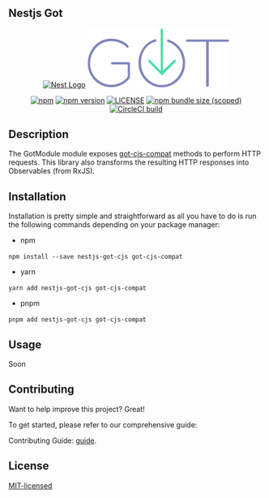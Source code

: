 ## Nestjs Got

<p align="center">
  <a href="http://nestjs.com/" target="_blank"><img src="https://nestjs.com/img/logo-small.svg" width="120" alt="Nest Logo" /></a>
  <a href="https://www.npmjs.com/package/got" target="_blank"><img src="https://raw.githubusercontent.com/sindresorhus/got/HEAD/media/logo.svg" width="280" alt="Got Logo" /></a>
</p>

<p align='center'>
    <a href="https://www.npmjs.com/package/nestjs-got-cjs" target='_blank'><img alt="npm" src="https://img.shields.io/npm/dw/nestjs-got-cjs" alt="NPM Downloads"></a>
    <a href="https://www.npmjs.com/package/nestjs-got-cjs" target="_blank" rel="noopener noreferrer"><img alt="npm version" src="https://img.shields.io/npm/v/nestjs-got-cjs?label=NPM&logo=NPM&color=%23BB3433"></a>
    <a href="https://www.npmjs.com/package/nestjs-got-cjs" target="_blank" rel="noopener noreferrer"><img alt="LICENSE" src="https://img.shields.io/npm/l/nestjs-got-cjs"></a>
    <a href="https://www.npmjs.com/package/nestjs-got-cjs" target="_blank" rel="noopener noreferrer"><img alt="npm bundle size (scoped)" src="https://img.shields.io/bundlephobia/min/nestjs-got-cjs?color=#4CC61E"></a>
    <a href="https://github.com/sevteen/nestjs-got-cjs/actions/workflows/release.yml" target="_blank" rel="noopener noreferrer"><img alt="CircleCI build" src="https://img.shields.io/github/actions/workflow/status/sevteen/nestjs-got-cjs/release.yml"></a>
</p>

## Description

The GotModule module exposes [got-cjs-compat](https://www.npmjs.com/package/got-cjs-compat) methods to perform HTTP requests. This library also transforms the resulting HTTP responses into Observables (from RxJS).

## Installation

Installation is pretty simple and straightforward as all you have to do is run the following commands depending on your package manager:

-   npm

`npm install --save nestjs-got-cjs got-cjs-compat`

-   yarn

`yarn add nestjs-got-cjs got-cjs-compat`

-   pnpm

`pnpm add nestjs-got-cjs got-cjs-compat`

## Usage

Soon

## Contributing
Want to help improve this project? Great!

To get started, please refer to our comprehensive guide:

Contributing Guide: [guide](./CONTRIBUTING.md).

## License

[MIT-licensed](LICENSE)

